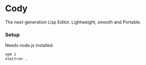 # Cody
The next-generation Lisp Editor. Lightweight, smooth and Portable.


### Setup
Needs node.js installed.

```bash
npm i
electron .
```
